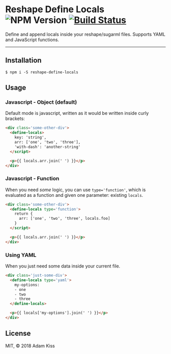 # Reshape Define Locals ![NPM Version][version_badge] [![Build Status][build_badge]][build_link]

Define and append locals inside your reshape/sugarml files. Supports YAML and JavaScript functions.


---

## Installation

```
$ npm i -S reshape-define-locals
```

## Usage

### Javascript - Object (default)

Default mode is javascript, written as it would be written inside curly brackets:

``` html
<div class='some-other-div'>
  <define-locals>
    key: 'string',
    arr: ['one', 'two', 'three'],
    'with-dash': 'another-string'
  </script>

  <p>{{ locals.arr.join(' ') }}</p>
</div>
```

### Javascript - Function

When you need *some* logic, you can use `type='function'`, which is evaluated as a function and given one parameter: existing `locals`.

``` html
<div class='some-other-div'>
  <define-locals type='function'>
    return {
      arr: ['one', 'two', 'three', locals.foo]
    }
  </script>

  <p>{{ locals.arr.join(' ') }}</p>
</div>
```

### Using YAML

When you just need some data inside your current file.

``` html
<div class='just-some-div'>
  <define-locals type='yaml'>
    my-options:
    - one
    - two
    - three
  </define-locals>

  <p>{{ locals['my-options'].join(' ') }}</p>
</div>
```

## License
MIT, &copy; 2018 Adam Kiss

[build_badge]: https://semaphoreci.com/api/v1/adamkiss/reshape-define-locals/branches/master/badge.svg
[build_link]: https://semaphoreci.com/adamkiss/reshape-define-locals
[version_badge]: https://img.shields.io/npm/v/reshape-define-locals-blue.svg?label=NPM&style=flat-square&colorB=b54c81

